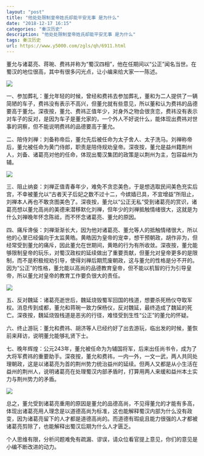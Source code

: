 ```yaml
---
layout: "post"
title: "他处处限制皇帝姓氏却能平安无事 是为什么"
date: "2018-12-17 16:15"
categories: "秦汉历史"
description: "他处处限制皇帝姓氏却能平安无事 是为什么"
tags: 秦汉历史
url: https://www.y5000.com/zgls/qh/6911.html
---
```






董允与诸葛亮、蒋琬、费祎并称为“蜀汉四相”，他在任期间以“公正”闻名当世。在蜀汉的地位很高，其中有很多闪光点，让小编来给大家一一陈述。

![](https://img.y5000.com/uploads/allimg/161209/8-161209142Z5W8.jpg)

一、参加葬礼：董允年轻的时候，曾经和费祎去参加葬礼，董和为二人提供了一辆简陋的车子，费祎没有表示不高兴，但董允就有些意见，所以董和认为费祎的品德要高于董允。深夜按，董允、费祎正值年少，对身外之物会很贪恋，费祎没有表示对车子的反对，是因为车子是董允家的，一个外人不好说什么，能体现出费祎对世事的洞察，但不能说明费祎的品德要高于董允。

二、陪侍刘禅：刘备称帝后，董允先后被任命为太子舍人、太子洗马。刘禅称帝后，董允被任命为黄门侍郎，职责是陪侍规劝皇帝。深夜按，董允是益州籍荆州人，刘备、诸葛亮对他的任命，体现出蜀汉集团的政策是以荆州为主，包容益州为辅。

![](https://img.y5000.com/uploads/allimg/161209/8-161209142914Y3.jpg)

三、阻止纳妾：刘禅正值青春年少，难免不贪恋美色，于是想选取民间美色充实后宫，不幸被董允以“古者天子后妃之数不过十二，今嫔嫱已具，不宜增益”所阻止，刘禅本人再也不敢贪图美色了。深夜按，董允以“公正无私”受到诸葛亮的赏识，诸葛亮想以董允高尚的美德来潜移默化刘禅，但年少的刘禅抵触情绪很大，这就是为什么刘禅晚年怀念陈祗，而不怀念诸葛亮、董允的原因。

四、痛斥谗佞：刘禅渐渐长大，因为他对诸葛亮、董允等人的抵触情绪很大，所以他的心里已经偏向于太监黄皓。黄皓因为皇帝的宠幸，想干预朝政，胡作非为，但经常受到董允的痛斥，因此董允在世期间，黄皓的行为有所收敛。深夜按，董允能够限制皇帝的玩乐，对蜀汉政权的延续做出了重要贡献，但董允对皇帝更多的是限制，而不是积极规劝引导，使得刘禅后期荒废朝政，这与董允的性格是分不开的。因为“公正”的性格，董允能以高尚的品德教育皇帝，但不能以机智的行为引导皇帝，所以董允对皇帝的教育工作要负很大的责任。

![](https://img.y5000.com/uploads/allimg/161209/8-161209142924910.jpg)

五、反对魏延：诸葛亮逝世后，魏延烧毁蜀军回国的栈道，想要杀死杨仪夺取军权。消息传到成都，董允和蒋琬一致力保杨仪，反对魏延，最终造成了魏延的死亡。深夜按，魏延烧毁栈道是恶劣的行径，难怪受到生性“公正”的董允的怀疑。

六、终止游玩：董允和费祎、胡济等人已经约好了出去游玩，临出发的时候，董恢前来拜访，说明董允能够礼贤下士。

七、晚年辉煌：公元243年，董允被任命为为辅国将军，后来出任尚书令，成为了大将军费祎的重要助手。深夜按，董允和费祎，一内一外，一文一武，两人共同处理朝政，这是以诸葛亮为首的荆州势力统治益州的延续。但两人又都是从小生活在益州的荆州人，说明诸葛亮在处理蜀汉内部矛盾时，打算用两人来缓和益州本土实力与荆州势力的矛盾。

![](https://img.y5000.com/uploads/allimg/161209/8-161209142944546.jpg)

总之，董允受到诸葛亮重用的原因是董允的品德高尚，不见得董允的才能有多高，体现出诸葛亮用人理念是以道德高尚为标准，这也能解释蜀汉内部为什么没有政变，因为诸葛亮留下的人才都是道德高尚的。而道德有瑕疵且能力很强的人才都被诸葛亮剪除了，也能解释出蜀汉后期为什么人才匮乏。

个人思维有限，分析问题难免有疏漏、谬误，请众位看官提上意见，你们的意见是小编不断改进的动力。
